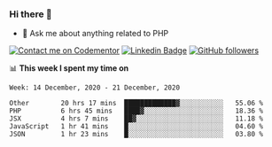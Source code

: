 ### Hi there 👋

<!--
**mustafaculban/mustafaculban** is a ✨ _special_ ✨ repository because its `README.md` (this file) appears on your GitHub profile.

Here are some ideas to get you started:

- 🌱 I’m currently learning ...
- 👯 I’m looking to collaborate on ...
- 🤔 I’m looking for help with ...
- 📫 How to reach me: ...
- 😄 Pronouns: ...
- ⚡ Fun fact: ...

-->
- 💬 Ask me about anything related to PHP

[![Contact me on Codementor](https://www.codementor.io/m-badges/karamusluk/book-session.svg)](https://www.codementor.io/@karamusluk?refer=badge)
[![Linkedin Badge](https://img.shields.io/badge/-Mustafa%20Culban-blue?style=social&logo=Linkedin&logoColor=blue&link=https://www.linkedin.com/in/mustafaculban/)](https://www.linkedin.com/in/mustafaculban/) 
[![GitHub followers](https://img.shields.io/github/followers/karamusluk?label=Follow&style=social)](https://github.com/karamusluk/?tab=follow)


📊 **This week I spent my time on**
<!--START_SECTION:waka-->
```text
Week: 14 December, 2020 - 21 December, 2020

Other        20 hrs 17 mins  █████████████▓░░░░░░░░░░░   55.06 % 
PHP          6 hrs 45 mins   ████▓░░░░░░░░░░░░░░░░░░░░   18.36 % 
JSX          4 hrs 7 mins    ██▓░░░░░░░░░░░░░░░░░░░░░░   11.18 % 
JavaScript   1 hr 41 mins    █░░░░░░░░░░░░░░░░░░░░░░░░   04.60 % 
JSON         1 hr 23 mins    █░░░░░░░░░░░░░░░░░░░░░░░░   03.80 % 
```
<!--END_SECTION:waka-->

